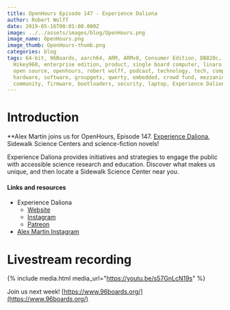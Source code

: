 ```yaml
---
title: OpenHours Episode 147 - Experience Daliona
author: Robert Wolff
date: 2019-05-16T00:01:00.000Z
image: ../../assets/images/blog/OpenHours.png
image_name: OpenHours.png
image_thumb: OpenHours-thumb.png
categories: blog
tags: 64-bit, 96Boards, aarch64, ARM, ARMv8, Consumer Edition, DB820c, Rock960,
  Hikey960, enterprise edition, product, single board computer, linaro, linux,
  open source, openhours, robert wolff, podcast, technology, tech, computer,
  hardware, software, groupgets, qwerty, embedded, crowd fund, mezzanine,
  community, firmware, bootloaders, security, laptop, Experience Daliona
---
```


# Introduction

\*\*Alex Martin joins us for OpenHours, Episode 147. [Experience Daliona](https://www.instagram.com/experiencedaliona/), Sidewalk Science Centers and science-fiction novels!

Experience Daliona provides initiatives and strategies to engage the public with accessible science research and education. Discover what makes us unique, and then locate a Sidewalk Science Center near you.

#### Links and resources

- Experience Daliona
  - [Website](https://www.experiencedaliona.com/)
  - [Instagram](https://www.instagram.com/experiencedaliona/)
  - [Patreon](https://www.patreon.com/ExpDalScience)
- [Alex Martin Instagram](https://www.instagram.com/thescalex.of.science/)

# Livestream recording

{% include media.html media_url="https://youtu.be/s57GnLcN19s" %}

Join us next week! [https://www.96boards.org/](https://www.96boards.org/)
